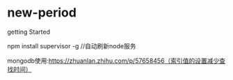 # new-period
getting Started

npm install supervisor -g  //自动刷新node服务

mongodb使用:https://zhuanlan.zhihu.com/p/57658456（索引值的设置减少查找时间）